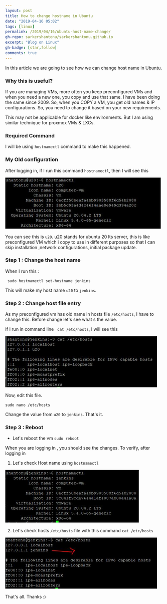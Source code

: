 ```yaml
---
layout: post
title: How to change hostname in Ubuntu
date: "2019-04-16 05:02"
tags: [linux]
permalink: /2019/04/16/ubuntu-host-name-change/
gh-repo: sarkershantonu/sarkershantonu.github.io
excerpt: "Blog on Linux"
gh-badge: [star,follow]
comments: true
---
```

In this article we are going to see how we can change host name in Ubuntu. 

### Why this is useful? 
If you are managing VMs, more often you keep preconfigured VMs and when you need a new one, you copy and use that same. I have been doing the same since 2009. So, when you COPY a VM, you get old names & IP configurations. So, you need to change it based on your new requirements.

This may not be applicable for docker like environments. But I am using similar technique for proxmox VMs & LXCs. 

### Required Command
I will be using ```hostnamectl``` command to make this happened. 

### My Old configuration 
After logging in, if I run this command ```hostnamectl```, then I will see this 

![before-config](/images/ubuntu/host-name-change/host-name-before.JPG)

You can see this is ```u20```. u20 stands for ubuntu 20 lts server, this is like preconfigured VM which i copy to use in different purposes so that I can skip installation ,network configurations, initial package update.

### Step 1 : Change the host name 
When I run this : 

```shell
 sudo hostnamectl set-hostname jenkins
```

This will make my host name ```u20``` to   ```jenkins```. 

### Step 2 : Change host file entry 
As my preconfigured vm has old name in hosts file ```/etc/hosts```, I have to change this. Before change let's see what s the value. 

If I run in command line ``` cat /etc/hosts```, I will see this 

![before-host-config](/images/ubuntu/host-name-change/before-edit-hosts.JPG)

Now, edit this file. 

```
sudo nano /etc/hosts
```
Change the value from ```u20``` to   ```jenkins```.  That's it. 

### Step 3 : Reboot 
- Let's reboot the vm ```sudo reboot```

When you are logging in , you should see the changes. To verify, after logging in 

1. Let's check Host name using  ```hostnamectl```

![after--config](/images/ubuntu/host-name-change/after-change.JPG)

2. Let's check hosts ```/etc/hosts``` file with this command ```cat /etc/hosts```

![after-host-config](/images/ubuntu/host-name-change/edit-hosts.JPG)

That's all. Thanks :) 